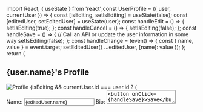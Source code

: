 import React, { useState } from 'react';const UserProfile = ({ user, currentUser }) => { const [isEditing, setIsEditing] = useState(false); const [editedUser, setEditedUser] = useState(user); const handleEdit = () => { setIsEditing(true); }; const handleCancel = () => { setIsEditing(false); }; const handleSave = () => { // Call an API or update the user information in some way setIsEditing(false); }; const handleChange = (event) => { const { name, value } = event.target; setEditedUser({ ...editedUser, [name]: value }); }; return ( <div className="user-profile"> <h2>{user.name}'s Profile</h2> <img src={user.profileImageUrl} alt="Profile" /> {isEditing && currentUser.id === user.id ? ( <div> <label htmlFor="name">Name:</label> <input type="text" id="name" name="name" value={editedUser.name} onChange={handleChange} /> <label htmlFor="bio">Bio:</label> <textarea id="bio" name="bio" value={editedUser.bio} onChange={handleChange} /> <button onClick={handleSave}>Save</button> <button onClick={handleCancel}>Cancel</button> </div> ) : ( <div> <p>{user.bio}</p> {currentUser.id === user.id && <button onClick={handleEdit}>Edit</button>} </div> )} </div> ); }; export default UserProfile;
